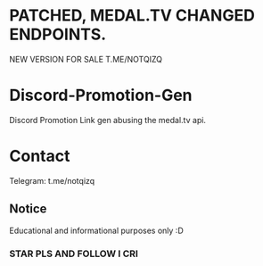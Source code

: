 # PATCHED, MEDAL.TV CHANGED ENDPOINTS.

NEW VERSION FOR SALE T.ME/NOTQIZQ

# Discord-Promotion-Gen

Discord Promotion Link gen abusing the medal.tv api.


# Contact
Telegram: t.me/notqizq

## Notice
Educational and informational purposes only :D

### STAR PLS AND FOLLOW I CRI
